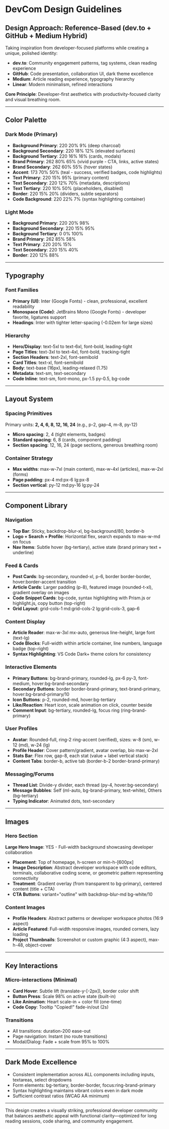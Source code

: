 # DevCom Design Guidelines

## Design Approach: Reference-Based (dev.to + GitHub + Medium Hybrid)

Taking inspiration from developer-focused platforms while creating a unique, polished identity:
- **dev.to**: Community engagement patterns, tag systems, clean reading experience
- **GitHub**: Code presentation, collaboration UI, dark theme excellence
- **Medium**: Article reading experience, typography hierarchy
- **Linear**: Modern minimalism, refined interactions

**Core Principle**: Developer-first aesthetics with productivity-focused clarity and visual breathing room.

---

## Color Palette

### Dark Mode (Primary)
- **Background Primary**: 220 20% 9% (deep charcoal)
- **Background Secondary**: 220 18% 12% (elevated surfaces)
- **Background Tertiary**: 220 16% 16% (cards, modals)
- **Brand Primary**: 262 80% 65% (vivid purple - CTA, links, active states)
- **Brand Secondary**: 262 60% 55% (hover states)
- **Accent**: 173 70% 50% (teal - success, verified badges, code highlights)
- **Text Primary**: 220 15% 95% (primary content)
- **Text Secondary**: 220 12% 70% (metadata, descriptions)
- **Text Tertiary**: 220 10% 50% (placeholders, disabled)
- **Border**: 220 15% 20% (dividers, subtle separators)
- **Code Background**: 220 22% 7% (syntax highlighting container)

### Light Mode
- **Background Primary**: 220 20% 98%
- **Background Secondary**: 220 15% 95%
- **Background Tertiary**: 0 0% 100%
- **Brand Primary**: 262 85% 58%
- **Text Primary**: 220 20% 15%
- **Text Secondary**: 220 15% 40%
- **Border**: 220 12% 88%

---

## Typography

### Font Families
- **Primary (UI)**: Inter (Google Fonts) - clean, professional, excellent readability
- **Monospace (Code)**: JetBrains Mono (Google Fonts) - developer favorite, ligatures support
- **Headings**: Inter with tighter letter-spacing (-0.02em for large sizes)

### Hierarchy
- **Hero/Display**: text-5xl to text-6xl, font-bold, leading-tight
- **Page Titles**: text-3xl to text-4xl, font-bold, tracking-tight
- **Section Headers**: text-2xl, font-semibold
- **Card Titles**: text-xl, font-semibold
- **Body**: text-base (16px), leading-relaxed (1.75)
- **Metadata**: text-sm, text-secondary
- **Code Inline**: text-sm, font-mono, px-1.5 py-0.5, bg-code

---

## Layout System

### Spacing Primitives
Primary units: **2, 4, 6, 8, 12, 16, 24** (e.g., p-2, gap-4, m-8, py-12)
- **Micro spacing**: 2, 4 (tight elements, badges)
- **Standard spacing**: 6, 8 (cards, component padding)
- **Section spacing**: 12, 16, 24 (page sections, generous breathing room)

### Container Strategy
- **Max widths**: max-w-7xl (main content), max-w-4xl (articles), max-w-2xl (forms)
- **Page padding**: px-4 md:px-6 lg:px-8
- **Section vertical**: py-12 md:py-16 lg:py-24

---

## Component Library

### Navigation
- **Top Bar**: Sticky, backdrop-blur-xl, bg-background/80, border-b
- **Logo + Search + Profile**: Horizontal flex, search expands to max-w-md on focus
- **Nav Items**: Subtle hover (bg-tertiary), active state (brand primary text + underline)

### Feed & Cards
- **Post Cards**: bg-secondary, rounded-xl, p-6, border border-border, hover:border-accent transition
- **Article Cards**: Larger padding (p-8), featured image (rounded-t-xl), gradient overlay on images
- **Code Snippet Cards**: bg-code, syntax highlighting with Prism.js or highlight.js, copy button (top-right)
- **Grid Layout**: grid-cols-1 md:grid-cols-2 lg:grid-cols-3, gap-6

### Content Display
- **Article Reader**: max-w-3xl mx-auto, generous line-height, large font (text-lg)
- **Code Blocks**: Full-width within article container, line numbers, language badge (top-right)
- **Syntax Highlighting**: VS Code Dark+ theme colors for consistency

### Interactive Elements
- **Primary Buttons**: bg-brand-primary, rounded-lg, px-6 py-3, font-medium, hover:bg-brand-secondary
- **Secondary Buttons**: border border-brand-primary, text-brand-primary, hover:bg-brand-primary/10
- **Icon Buttons**: p-2, rounded-md, hover:bg-tertiary
- **Like/Reaction**: Heart icon, scale animation on click, counter beside
- **Comment Input**: bg-tertiary, rounded-lg, focus ring (ring-brand-primary)

### User Profiles
- **Avatar**: Rounded-full, ring-2 ring-accent (verified), sizes: w-8 (sm), w-12 (md), w-24 (lg)
- **Profile Header**: Cover pattern/gradient, avatar overlap, bio max-w-2xl
- **Stats Bar**: Flex row, gap-8, each stat (value + label vertical stack)
- **Content Tabs**: border-b, active tab (border-b-2 border-brand-primary)

### Messaging/Forums
- **Thread List**: Divide-y divider, each thread (py-4, hover:bg-secondary)
- **Message Bubbles**: Self (ml-auto, bg-brand-primary, text-white), Others (bg-tertiary)
- **Typing Indicator**: Animated dots, text-secondary

---

## Images

### Hero Section
**Large Hero Image**: YES - Full-width background showcasing developer collaboration
- **Placement**: Top of homepage, h-screen or min-h-[600px]
- **Image Description**: Abstract developer workspace with code editors, terminals, collaborative coding scene, or geometric pattern representing connectivity
- **Treatment**: Gradient overlay (from transparent to bg-primary), centered content (title + CTA)
- **CTA Buttons**: variant="outline" with backdrop-blur-md bg-white/10

### Content Images
- **Profile Headers**: Abstract patterns or developer workspace photos (16:9 aspect)
- **Article Featured**: Full-width responsive images, rounded corners, lazy loading
- **Project Thumbnails**: Screenshot or custom graphic (4:3 aspect), max-h-48, object-cover

---

## Key Interactions

### Micro-interactions (Minimal)
- **Card Hover**: Subtle lift (translate-y-[-2px]), border color shift
- **Button Press**: Scale 98% on active state (built-in)
- **Like Animation**: Heart scale-in + color fill (one-time)
- **Code Copy**: Tooltip "Copied!" fade-in/out (2s)

### Transitions
- All transitions: duration-200 ease-out
- Page navigation: Instant (no route transitions)
- Modal/Dialog: Fade + scale from 95% to 100%

---

## Dark Mode Excellence
- Consistent implementation across ALL components including inputs, textareas, select dropdowns
- Form elements: bg-tertiary, border-border, focus:ring-brand-primary
- Syntax highlighting maintains vibrant colors even in dark mode
- Sufficient contrast ratios (WCAG AA minimum)

---

This design creates a visually striking, professional developer community that balances aesthetic appeal with functional clarity—optimized for long reading sessions, code sharing, and community engagement.